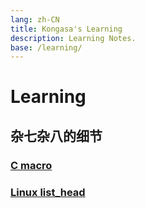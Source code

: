 ```yaml
---
lang: zh-CN
title: Kongasa's Learning
description: Learning Notes.
base: /learning/
---
```

# Learning

## 杂七杂八的细节

### [C macro](./c-macro.md)

### [Linux list_head](./linux-list-head.md)